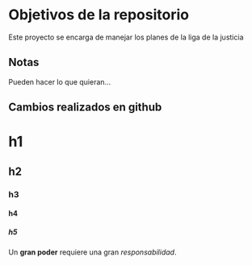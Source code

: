 # Objetivos de la repositorio

Este proyecto se encarga de manejar los planes de la liga de la justicia


## Notas
Pueden hacer lo que quieran...

## Cambios realizados en github

# h1
## h2
### h3
#### h4
##### h5

Un **gran poder** requiere una gran *responsabilidad*. 
